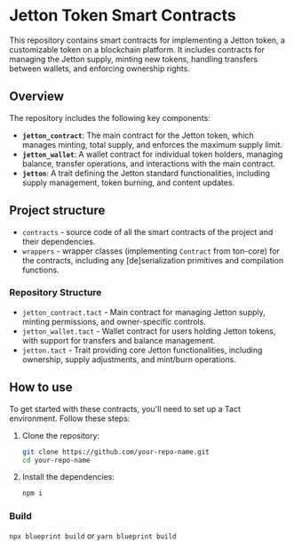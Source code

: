 # Jetton Token Smart Contracts
This repository contains smart contracts for implementing a Jetton token, a customizable token on a blockchain platform. It includes contracts for managing the Jetton supply, minting new tokens, handling transfers between wallets, and enforcing ownership rights. 

## Overview

The repository includes the following key components:

- **`jetton_contract`**: The main contract for the Jetton token, which manages minting, total supply, and enforces the maximum supply limit.
- **`jetton_wallet`**: A wallet contract for individual token holders, managing balance, transfer operations, and interactions with the main contract.
- **`jetton`**: A trait defining the Jetton standard functionalities, including supply management, token burning, and content updates.

## Project structure

-   `contracts` - source code of all the smart contracts of the project and their dependencies.
-   `wrappers` - wrapper classes (implementing `Contract` from ton-core) for the contracts, including any [de]serialization primitives and compilation 
functions.

### Repository Structure

- `jetton_contract.tact` - Main contract for managing Jetton supply, minting permissions, and owner-specific controls.
- `jetton_wallet.tact` - Wallet contract for users holding Jetton tokens, with support for transfers and balance management.
- `jetton.tact` - Trait providing core Jetton functionalities, including ownership, supply adjustments, and mint/burn operations.

## How to use

To get started with these contracts, you'll need to set up a Tact environment. Follow these steps:

1. Clone the repository:
   ```bash
   git clone https://github.com/your-repo-name.git
   cd your-repo-name

2. Install the dependencies:
     ```bash
     npm i

### Build

`npx blueprint build` or `yarn blueprint build`

